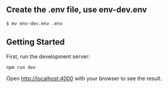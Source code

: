 
## Create the .env file, use env-dev.env
```bash
$ mv env-dev.env .env
```

## Getting Started

First, run the development server:

```bash
npm run dev
```

Open [http://localhost:4000](http://localhost:4000) with your browser to see the result.
